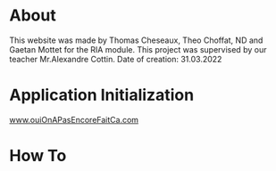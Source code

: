# About
This website was made by Thomas Cheseaux, Theo Choffat, ND and Gaetan Mottet for the RIA module. 
This project was supervised by our teacher Mr.Alexandre Cottin. Date of creation: 31.03.2022

# Application Initialization
www.ouiOnAPasEncoreFaitCa.com
    
# How To
